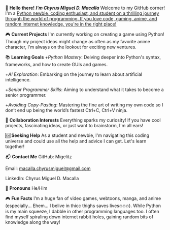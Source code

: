 👋 **Hello there!** ***I'm Chyrus Miguel D. Macalla***
Welcome to my GitHub corner! I'm a <ins>Python newbie<ins>, <ins>coding enthusiast<ins>, and <ins>student on a thrilling journey through the world of programming<ins>. If you love code, gaming, anime, and random internet knowledge, you're in the right place!

🎮 **Current Projects**
I'm currently working on creating a game using Python! Though my project ideas might change as often as my favorite anime character, I'm always on the lookout for exciting new ventures.

📚 **Learning Goals**
+_Python Mastery_: Delving deeper into Python's syntax, frameworks, and how to create GUIs and games.

+_AI Exploration_: Embarking on the journey to learn about artificial intelligence.

+_Senior Programmer Skills_: Aiming to understand what it takes to become a senior programmer.

+_Avoiding Copy-Pasting_: Mastering the fine art of writing my own code so I don’t end up being the world’s fastest Ctrl+C, Ctrl+V ninja.

🤝 **Collaboration Interests**
Everything sparks my curiosity! If you have cool projects, fascinating ideas, or just want to brainstorm, I'm all ears!

🆘 **Seeking Help**
As a student and newbie, I'm navigating this coding universe and could use all the help and advice I can get. Let's learn together!

📬 **Contact Me**
GitHub: Migelitz

Email: macalla.chyrusmiguel@gmail.com

LinkedIn: Chyrus Miguel D. Macalla

🔧 **Pronouns**
He/Him

🎮 **Fun Facts**
I’m a huge fan of video games, webtoons, manga, and anime (especially... Ehem... I belive in thicc thighs saves lives🔥🔥🔥). While Python is my main squeeze, I dabble in other programming languages too. I often find myself spiraling down internet rabbit holes, gaining random bits of knowledge along the way!
